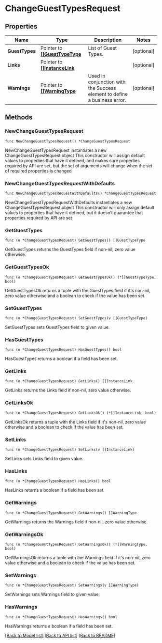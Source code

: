 # ChangeGuestTypesRequest

## Properties

Name | Type | Description | Notes
------------ | ------------- | ------------- | -------------
**GuestTypes** | Pointer to [**[]GuestTypeType**](GuestTypeType.md) | List of Guest Types. | [optional] 
**Links** | Pointer to [**[]InstanceLink**](InstanceLink.md) |  | [optional] 
**Warnings** | Pointer to [**[]WarningType**](WarningType.md) | Used in conjunction with the Success element to define a business error. | [optional] 

## Methods

### NewChangeGuestTypesRequest

`func NewChangeGuestTypesRequest() *ChangeGuestTypesRequest`

NewChangeGuestTypesRequest instantiates a new ChangeGuestTypesRequest object
This constructor will assign default values to properties that have it defined,
and makes sure properties required by API are set, but the set of arguments
will change when the set of required properties is changed

### NewChangeGuestTypesRequestWithDefaults

`func NewChangeGuestTypesRequestWithDefaults() *ChangeGuestTypesRequest`

NewChangeGuestTypesRequestWithDefaults instantiates a new ChangeGuestTypesRequest object
This constructor will only assign default values to properties that have it defined,
but it doesn't guarantee that properties required by API are set

### GetGuestTypes

`func (o *ChangeGuestTypesRequest) GetGuestTypes() []GuestTypeType`

GetGuestTypes returns the GuestTypes field if non-nil, zero value otherwise.

### GetGuestTypesOk

`func (o *ChangeGuestTypesRequest) GetGuestTypesOk() (*[]GuestTypeType, bool)`

GetGuestTypesOk returns a tuple with the GuestTypes field if it's non-nil, zero value otherwise
and a boolean to check if the value has been set.

### SetGuestTypes

`func (o *ChangeGuestTypesRequest) SetGuestTypes(v []GuestTypeType)`

SetGuestTypes sets GuestTypes field to given value.

### HasGuestTypes

`func (o *ChangeGuestTypesRequest) HasGuestTypes() bool`

HasGuestTypes returns a boolean if a field has been set.

### GetLinks

`func (o *ChangeGuestTypesRequest) GetLinks() []InstanceLink`

GetLinks returns the Links field if non-nil, zero value otherwise.

### GetLinksOk

`func (o *ChangeGuestTypesRequest) GetLinksOk() (*[]InstanceLink, bool)`

GetLinksOk returns a tuple with the Links field if it's non-nil, zero value otherwise
and a boolean to check if the value has been set.

### SetLinks

`func (o *ChangeGuestTypesRequest) SetLinks(v []InstanceLink)`

SetLinks sets Links field to given value.

### HasLinks

`func (o *ChangeGuestTypesRequest) HasLinks() bool`

HasLinks returns a boolean if a field has been set.

### GetWarnings

`func (o *ChangeGuestTypesRequest) GetWarnings() []WarningType`

GetWarnings returns the Warnings field if non-nil, zero value otherwise.

### GetWarningsOk

`func (o *ChangeGuestTypesRequest) GetWarningsOk() (*[]WarningType, bool)`

GetWarningsOk returns a tuple with the Warnings field if it's non-nil, zero value otherwise
and a boolean to check if the value has been set.

### SetWarnings

`func (o *ChangeGuestTypesRequest) SetWarnings(v []WarningType)`

SetWarnings sets Warnings field to given value.

### HasWarnings

`func (o *ChangeGuestTypesRequest) HasWarnings() bool`

HasWarnings returns a boolean if a field has been set.


[[Back to Model list]](../README.md#documentation-for-models) [[Back to API list]](../README.md#documentation-for-api-endpoints) [[Back to README]](../README.md)


